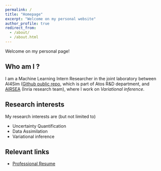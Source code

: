 ```yaml
---
permalink: /
title: "Homepage"
excerpt: "Welcome on my personal website"
author_profile: true
redirect_from: 
  - /about/
  - /about.html
---
```


Welcome on my personal page!


Who am I ?
---
I am a Machine Learning Intern Researcher in the joint
laboratory between AI4Sim ([Github public
repo](https://github.com/AI4SIM), which is part of Atos R&D
department, and [AIRSEA](https://team.inria.fr/airsea/en/) (Inria
research team), where I work on *Variational inference*.


Research interests
---
My research interests are (but not limited to)
* Uncertainty Quantification
* Data Assimilation
* Variational inference


Relevant links
---
* [Professional Resume]([https://github.com/ngartiexauce/ngartiexauce.github.io/blob/master/files/Exauce_cv.pdf])



